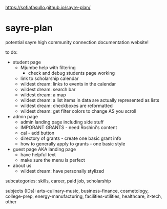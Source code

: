 https://sofiafasullo.github.io/sayre-plan/


# sayre-plan
potential sayre high community connection documentation website!

to do:



* student page
    * Mjumbe help with filtering
        - check and debug students page working
    * link to scholarship calendar
    * wildest dream: links to events in the calendar
    * wildest dream: search bar
    * wildest dream: a map
    * wildest dream: a list items in data are actually represented as lists
    * wildest dream: checkboxes are reformatted
    * wildest dream: get filter colors to change AS you scroll
* admin page
    * admin landing page including side stuff
    * IMPORANT GRANTS - need Roshini's content
    * cal - add  button
    * directory of grants - create one basic grant info
    * how to generally apply to grants - one basic style
* guest page AKA landing page
    * have helpful text
    * make sure the menu is perfect
* about us 
   * wildest dream: have personally stylized


subcategories: skills, career, paid job, scholarship

subjects (IDs): arts-culinary-music, business-finance, cosmetology, college-prep, energy-manufacturing, facilities-utilities, healthcare, it-tech, other

